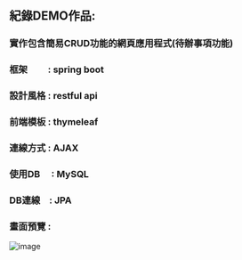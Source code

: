 ## 紀錄DEMO作品:
### 實作包含簡易CRUD功能的網頁應用程式(待辦事項功能)
### 框架　　 : spring boot 
### 設計風格 : restful api
### 前端模板 : thymeleaf 
### 連線方式 : AJAX
### 使用DB　 : MySQL 
### DB連線　: JPA
### 畫面預覽 :
![image](https://github.com/eric98407200/demo/assets/101860397/7ebd5f98-f700-4f5a-952b-87e96588401e)
